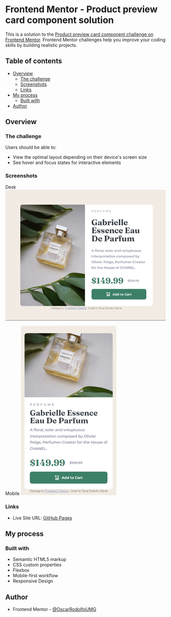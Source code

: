# Frontend Mentor - Product preview card component solution

This is a solution to the [Product preview card component challenge on Frontend Mentor](https://www.frontendmentor.io/challenges/product-preview-card-component-GO7UmttRfa). Frontend Mentor challenges help you improve your coding skills by building realistic projects. 

## Table of contents

- [Overview](#overview)
  - [The challenge](#the-challenge)
  - [Screenshots](#screenshot)
  - [Links](#links)
- [My process](#my-process)
  - [Built with](#built-with)
- [Author](#author)

## Overview

### The challenge

Users should be able to:

- View the optimal layout depending on their device's screen size
- See hover and focus states for interactive elements

### Screenshots

Desk
![Screenshot](./screenshots/screenshot-desk.PNG)

Mobile
![Screenshot](./screenshots/screenshot-mobile.PNG)


### Links

- Live Site URL: [GitHub Pages](https:///)

## My process

### Built with

- Semantic HTML5 markup
- CSS custom properties
- Flexbox
- Mobile-first workflow
- Responsive Design

## Author

- Frontend Mentor - [@OscarRodolfoUMG](https://www.frontendmentor.io/profile/OscarRodolfoUMG)
